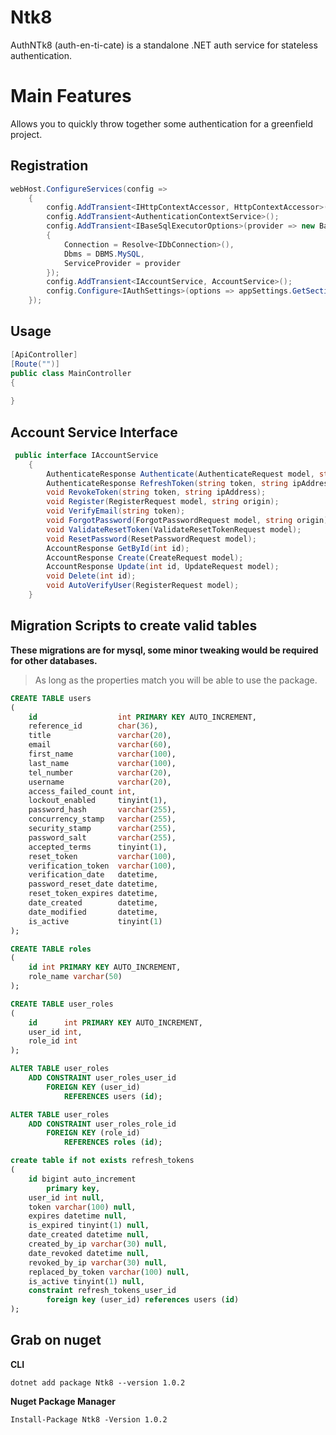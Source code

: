# Ntk8
AuthNTk8 (auth-en-ti-cate) is a standalone .NET auth service for stateless authentication.

# Main Features
Allows you to quickly throw together some authentication for a greenfield project.

## Registration
```csharp
webHost.ConfigureServices(config =>
    {
        config.AddTransient<IHttpContextAccessor, HttpContextAccessor>();
        config.AddTransient<AuthenticationContextService>();
        config.AddTransient<IBaseSqlExecutorOptions>(provider => new BaseSqlExecutorOptions
        {
            Connection = Resolve<IDbConnection>(),
            Dbms = DBMS.MySQL,
            ServiceProvider = provider
        });
        config.AddTransient<IAccountService, AccountService>();
        config.Configure<IAuthSettings>(options => appSettings.GetSection("AuthSettings").Bind(options));
    });
```

## Usage
```csharp
[ApiController]
[Route("")]
public class MainController
{
    
}
```

## Account Service Interface
```csharp
 public interface IAccountService
    {
        AuthenticateResponse Authenticate(AuthenticateRequest model, string ipAddress);
        AuthenticateResponse RefreshToken(string token, string ipAddress);
        void RevokeToken(string token, string ipAddress);
        void Register(RegisterRequest model, string origin);
        void VerifyEmail(string token);
        void ForgotPassword(ForgotPasswordRequest model, string origin);
        void ValidateResetToken(ValidateResetTokenRequest model);
        void ResetPassword(ResetPasswordRequest model);
        AccountResponse GetById(int id);
        AccountResponse Create(CreateRequest model);
        AccountResponse Update(int id, UpdateRequest model);
        void Delete(int id);
        void AutoVerifyUser(RegisterRequest model);
    }
```



## Migration Scripts to create valid tables
**These migrations are for mysql, some minor tweaking would be required for other databases.**
> As long as the properties match you will be able to use the package.
```sql
CREATE TABLE users
(
    id                  int PRIMARY KEY AUTO_INCREMENT,
    reference_id        char(36),
    title               varchar(20),
    email               varchar(60),
    first_name          varchar(100),
    last_name           varchar(100),
    tel_number          varchar(20),
    username            varchar(20),
    access_failed_count int,
    lockout_enabled     tinyint(1),
    password_hash       varchar(255),
    concurrency_stamp   varchar(255),
    security_stamp      varchar(255),
    password_salt       varchar(255),
    accepted_terms      tinyint(1),
    reset_token         varchar(100),
    verification_token  varchar(100),
    verification_date   datetime,
    password_reset_date datetime,
    reset_token_expires datetime,
    date_created        datetime,
    date_modified       datetime,
    is_active           tinyint(1)
);
```


```sql
CREATE TABLE roles
(
    id int PRIMARY KEY AUTO_INCREMENT,
    role_name varchar(50)
);
```

```sql
CREATE TABLE user_roles
(
    id      int PRIMARY KEY AUTO_INCREMENT,
    user_id int,
    role_id int
);
```

```sql
ALTER TABLE user_roles
    ADD CONSTRAINT user_roles_user_id
        FOREIGN KEY (user_id)
            REFERENCES users (id);

ALTER TABLE user_roles
    ADD CONSTRAINT user_roles_role_id
        FOREIGN KEY (role_id)
            REFERENCES roles (id);
```

```sql
create table if not exists refresh_tokens
(
	id bigint auto_increment
		primary key,
	user_id int null,
	token varchar(100) null,
	expires datetime null,
	is_expired tinyint(1) null,
	date_created datetime null,
	created_by_ip varchar(30) null,
	date_revoked datetime null,
	revoked_by_ip varchar(30) null,
	replaced_by_token varchar(100) null,
	is_active tinyint(1) null,
	constraint refresh_tokens_user_id
		foreign key (user_id) references users (id)
);
```


## Grab on nuget

**CLI**
```shell
dotnet add package Ntk8 --version 1.0.2
```

**Nuget Package Manager**
```shell
Install-Package Ntk8 -Version 1.0.2
```
